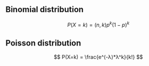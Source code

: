 ## Binomial distribution
$$
P(X=k) = (n, k)p^k(1-p)^k
$$

## Poisson distribution
$$
P(X=k) = \frac{e^(-λ)*λ^k}{k!}
$$
